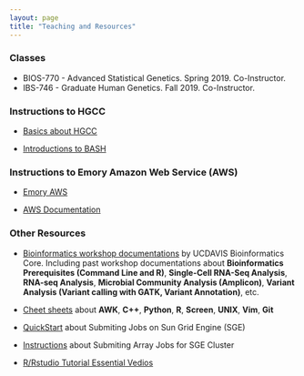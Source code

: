 ```yaml
---
layout: page
title: "Teaching and Resources"
---
```


### Classes

* BIOS-770 - Advanced Statistical Genetics. Spring 2019. Co-Instructor.
* IBS-746 - Graduate Human Genetics. Fall 2019. Co-Instructor. 


### Instructions to HGCC

* [Basics about HGCC](https://github.com/yanglab-emory/yanglab-emory.github.io/tree/master/assets/HGCC.pdf)

* [Introductions to BASH](https://github.com/yanglab-emory/yanglab-emory.github.io/tree/master/assets/BASH.pdf)



### Instructions to Emory Amazon Web Service (AWS)

* [Emory AWS](https://aws.emory.edu/)

* [AWS Documentation](https://docs.aws.amazon.com/index.html)


### Other Resources

* [Bioinformatics workshop documentations](https://bioinformatics.ucdavis.edu/training/documentation/) by UCDAVIS Bioinformatics Core. Including past workshop documentations about **Bioinformatics Prerequisites (Command Line and R)**, **Single-Cell RNA-Seq Analysis**, **RNA-seq Analysis**, **Microbial Community Analysis (Amplicon)**, **Variant Analysis (Variant calling with GATK, Variant Annotation)**, etc. 

* [Cheet sheets](https://infoplatter.wordpress.com/2014/04/06/bioinformaticians-pocket-reference/) about **AWK**, **C++**, **Python**, **R**, **Screen**, **UNIX**, **Vim**, **Git**

* [QuickStart](http://star.mit.edu/cluster/docs/0.92rc2/guides/sge.html) about Submiting Jobs on Sun Grid Engine (SGE)

* [Instructions](https://github.com/yanglab-emory/yanglab-emory.github.io/tree/master/assets/ArrayJob.pdf) about Submiting Array Jobs for SGE Cluster

* [R/Rstudio Tutorial Essential Vedios](https://resources.rstudio.com/)